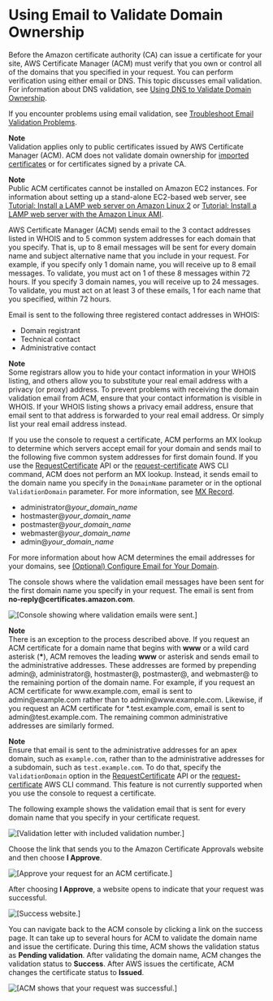 # Using Email to Validate Domain Ownership<a name="gs-acm-validate-email"></a>

Before the Amazon certificate authority \(CA\) can issue a certificate for your site, AWS Certificate Manager \(ACM\) must verify that you own or control all of the domains that you specified in your request\. You can perform verification using either email or DNS\. This topic discusses email validation\. For information about DNS validation, see [Using DNS to Validate Domain Ownership](gs-acm-validate-dns.md)\. 

If you encounter problems using email validation, see [Troubleshoot Email Validation Problems](troubleshooting-email-validation.md)\.

**Note**  
Validation applies only to public certificates issued by AWS Certificate Manager \(ACM\)\. ACM does not validate domain ownership for [imported certificates](import-certificate.md) or for certificates signed by a private CA\.

**Note**  
Public ACM certificates cannot be installed on Amazon EC2 instances\. For information about setting up a stand\-alone EC2\-based web server, see [Tutorial: Install a LAMP web server on Amazon Linux 2](https://docs.aws.amazon.com/AWSEC2/latest/UserGuide/ec2-lamp-amazon-linux-2.html) or [Tutorial: Install a LAMP web server with the Amazon Linux AMI](https://docs.aws.amazon.com/AWSEC2/latest/UserGuide/install-LAMP.html)\.

AWS Certificate Manager \(ACM\) sends email to the 3 contact addresses listed in WHOIS and to 5 common system addresses for each domain that you specify\. That is, up to 8 email messages will be sent for every domain name and subject alternative name that you include in your request\. For example, if you specify only 1 domain name, you will receive up to 8 email messages\. To validate, you must act on 1 of these 8 messages within 72 hours\. If you specify 3 domain names, you will receive up to 24 messages\. To validate, you must act on at least 3 of these emails, 1 for each name that you specified, within 72 hours\.

Email is sent to the following three registered contact addresses in WHOIS:
+ Domain registrant
+ Technical contact
+ Administrative contact

**Note**  
Some registrars allow you to hide your contact information in your WHOIS listing, and others allow you to substitute your real email address with a privacy \(or proxy\) address\. To prevent problems with receiving the domain validation email from ACM, ensure that your contact information is visible in WHOIS\. If your WHOIS listing shows a privacy email address, ensure that email sent to that address is forwarded to your real email address\. Or simply list your real email address instead\.

If you use the console to request a certificate, ACM performs an MX lookup to determine which servers accept email for your domain and sends mail to the following five common system addresses for first domain found\. If you use the [RequestCertificate](https://docs.aws.amazon.com/acm/latest/APIReference/API_RequestCertificate.html) API or the [request\-certificate](https://docs.aws.amazon.com/cli/latest/reference/acm/request-certificate.html) AWS CLI command, ACM does not perform an MX lookup\. Instead, it sends email to the domain name you specify in the `DomainName` parameter or in the optional `ValidationDomain` parameter\. For more information, see [MX Record](setup-email.md#setup-email-mx)\. 
+ administrator@*your\_domain\_name*
+ hostmaster@*your\_domain\_name*
+ postmaster@*your\_domain\_name*
+ webmaster@*your\_domain\_name*
+ admin@*your\_domain\_name*

For more information about how ACM determines the email addresses for your domains, see [\(Optional\) Configure Email for Your Domain](setup-email.md)\. 

The console shows where the validation email messages have been sent for the first domain name you specify in your request\. The email is sent from **no\-reply@certificates\.amazon\.com**\. 

![\[Console showing where validation emails were sent.\]](http://docs.aws.amazon.com/acm/latest/userguide/images/PendingValidationEmail.png)

**Note**  
There is an exception to the process described above\. If you request an ACM certificate for a domain name that begins with **www** or a wild card asterisk \(**\***\), ACM removes the leading **www** or asterisk and sends email to the administrative addresses\. These addresses are formed by prepending admin@, administrator@, hostmaster@, postmaster@, and webmaster@ to the remaining portion of the domain name\. For example, if you request an ACM certificate for www\.example\.com, email is sent to admin@example\.com rather than to admin@www\.example\.com\. Likewise, if you request an ACM certificate for \*\.test\.example\.com, email is sent to admin@test\.example\.com\. The remaining common administrative addresses are similarly formed\.

**Note**  
Ensure that email is sent to the administrative addresses for an apex domain, such as `example.com`, rather than to the administrative addresses for a subdomain, such as `test.example.com`\. To do that, specify the `ValidationDomain` option in the [RequestCertificate](https://docs.aws.amazon.com/acm/latest/APIReference/API_RequestCertificate.html) API or the [request\-certificate](https://docs.aws.amazon.com/cli/latest/reference/acm/request-certificate.html) AWS CLI command\. This feature is not currently supported when you use the console to request a certificate\. 

The following example shows the validation email that is sent for every domain name that you specify in your certificate request\. 

![\[Validation letter with included validation number.\]](http://docs.aws.amazon.com/acm/latest/userguide/images/acm-validation-email.png)

Choose the link that sends you to the Amazon Certificate Approvals website and then choose **I Approve**\. 

![\[Approve your request for an ACM certificate.\]](http://docs.aws.amazon.com/acm/latest/userguide/images/acm-validation-website.png)

After choosing **I Approve**, a website opens to indicate that your request was successful\. 

![\[Success website.\]](http://docs.aws.amazon.com/acm/latest/userguide/images/acm-success-website.png)

You can navigate back to the ACM console by clicking a link on the success page\. It can take up to several hours for ACM to validate the domain name and issue the certificate\. During this time, ACM shows the validation status as **Pending validation**\. After validating the domain name, ACM changes the validation status to **Success**\. After AWS issues the certificate, ACM changes the certificate status to **Issued**\. 

![\[ACM shows that your request was successful.\]](http://docs.aws.amazon.com/acm/latest/userguide/images/acm-success-validation-console.png)